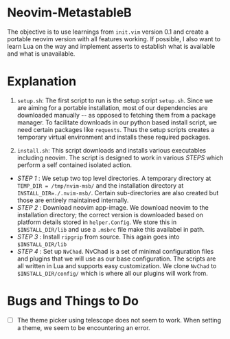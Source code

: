# Neovim-MetastableB

The objective is to use learnings from `init.vim` version 0.1 and create a
portable neovim version with all features working. If possible, I also want to
learn Lua on the way and implement asserts to establish what is available and
what is unavailable.

# Explanation

1. `setup.sh`: The first script to run is the setup script `setup.sh`. Since we are
   aiming for a portable installation, most of our dependencies are downloaded
   manually -- as opposed to fetching them from a package manager. To
   facilitate downloads in our python based install script, we need certain
   packages like `requests`. Thus the setup scripts creates a temporary virtual
   environment and installs these required packages.

2. `install.sh`: This script downloads and installs various executables
   including neovim. The script is designed to work in various *STEPS* which
   perform a self contained isolated action.

  - *STEP 1* : We setup two top level directories. A temporary directory at
     `TEMP_DIR = /tmp/nvim-msb/` and the installation directory at
     `INSTALL_DIR=./.nvim-msb/`. Certain sub-directories are also created
     but those are entirely maintained internally.
  - *STEP 2* : Download neovim app-image. We download neovim to the
     installation directory; the correct version is downloaded based on
     platform details stored in `helper.Config`. We store this in
     `$INSTALL_DIR/lib` and use a `.msbrc` file make this availabel in path.
  - *STEP 3* : Install `ripgrip` from source. This again goes into
     `$INSTALL_DIR/lib`
  - *STEP 4* : Set up `NvChad`. NvChad is a set of minimal configuration files
     and plugins that we will use as our base configuration. The scripts are
     all written in Lua and supports easy customization. We clone `NvChad` to
     `$INSTALL_DIR/config/` which is where all our plugins will work from.


# Bugs and Things to Do 

- [ ] The theme picker using telescope does not seem to work. When setting a
  theme, we seem to be encountering an error.

